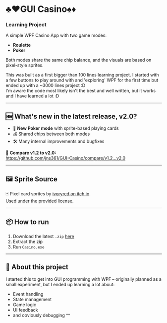 # ♣️♥️GUI Casino♠️♦️
### Learning Project

A simple WPF Casino App with two game modes:
- **Roulette**
- **Poker**

Both modes share the same chip balance, and the visuals are based on pixel-style sprites.

This was built as a first bigger than 100 lines learning project. I started with a few buttons to play around with and 'exploring' WPF for the first time but ended up with a ~3000 lines project :D  
I'm aware the code most likely isn't the best and well written, but it works and I have learned a lot :D

---

## 🆕 What's new in the latest release, v2.0?

- 🎴 **New Poker mode** with sprite-based playing cards
- 💰 Shared chips between both modes
- 🛠 Many internal improvements and bugfixes

🔗 **Compare v1.2 to v2.0:**  
https://github.com/jns361/GUI-Casino/compare/v1.2...v2.0

---

## 🖼 Sprite Source

🃏 Pixel card sprites by [ivoryred on itch.io](https://ivoryred.itch.io/pixel-poker-cards)  
Used under the provided license.

---

## 📦 How to run

1. Download the latest `.zip` [here](https://github.com/jns361/GUI-Casino/releases)
2. Extract the zip
3. Run `Casino.exe`

---

## 🧠 About this project

I started this to get into GUI programming with WPF – originally planned as a small experiment, but I ended up learning a lot about:
- Event handling
- State management
- Game logic
- UI feedback
- and obviously debugging ^^
